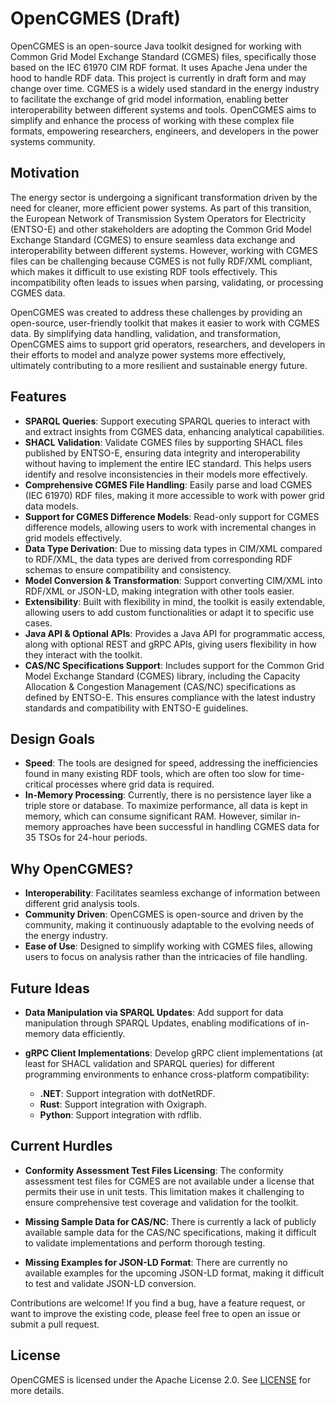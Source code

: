 # OpenCGMES (Draft)&#x20;

OpenCGMES is an open-source Java toolkit designed for working with Common Grid Model Exchange Standard (CGMES) files, specifically those based on the IEC 61970 CIM RDF format. It uses Apache Jena under the hood to handle RDF data. This project is currently in draft form and may change over time. CGMES is a widely used standard in the energy industry to facilitate the exchange of grid model information, enabling better interoperability between different systems and tools. OpenCGMES aims to simplify and enhance the process of working with these complex file formats, empowering researchers, engineers, and developers in the power systems community.

## Motivation

The energy sector is undergoing a significant transformation driven by the need for cleaner, more efficient power systems. As part of this transition, the European Network of Transmission System Operators for Electricity (ENTSO-E) and other stakeholders are adopting the Common Grid Model Exchange Standard (CGMES) to ensure seamless data exchange and interoperability between different systems. However, working with CGMES files can be challenging because CGMES is not fully RDF/XML compliant, which makes it difficult to use existing RDF tools effectively. This incompatibility often leads to issues when parsing, validating, or processing CGMES data.

OpenCGMES was created to address these challenges by providing an open-source, user-friendly toolkit that makes it easier to work with CGMES data. By simplifying data handling, validation, and transformation, OpenCGMES aims to support grid operators, researchers, and developers in their efforts to model and analyze power systems more effectively, ultimately contributing to a more resilient and sustainable energy future.

## Features

- **SPARQL Queries**: Support executing SPARQL queries to interact with and extract insights from CGMES data, enhancing analytical capabilities.
- **SHACL Validation**: Validate CGMES files by supporting SHACL files published by ENTSO-E, ensuring data integrity and interoperability without having to implement the entire IEC standard. This helps users identify and resolve inconsistencies in their models more effectively.
- **Comprehensive CGMES File Handling**: Easily parse and load CGMES (IEC 61970) RDF files, making it more accessible to work with power grid data models.
- **Support for CGMES Difference Models**: Read-only support for CGMES difference models, allowing users to work with incremental changes in grid models effectively.
- **Data Type Derivation**: Due to missing data types in CIM/XML compared to RDF/XML, the data types are derived from corresponding RDF schemas to ensure compatibility and consistency.
- **Model Conversion & Transformation**: Support converting CIM/XML into RDF/XML or JSON-LD, making integration with other tools easier.
- **Extensibility**: Built with flexibility in mind, the toolkit is easily extendable, allowing users to add custom functionalities or adapt it to specific use cases.
- **Java API & Optional APIs**: Provides a Java API for programmatic access, along with optional REST and gRPC APIs, giving users flexibility in how they interact with the toolkit.
- **CAS/NC Specifications Support**: Includes support for the Common Grid Model Exchange Standard (CGMES) library, including the Capacity Allocation & Congestion Management (CAS/NC) specifications as defined by ENTSO-E. This ensures compliance with the latest industry standards and compatibility with ENTSO-E guidelines.

## Design Goals

- **Speed**: The tools are designed for speed, addressing the inefficiencies found in many existing RDF tools, which are often too slow for time-critical processes where grid data is required.
- **In-Memory Processing**: Currently, there is no persistence layer like a triple store or database. To maximize performance, all data is kept in memory, which can consume significant RAM. However, similar in-memory approaches have been successful in handling CGMES data for 35 TSOs for 24-hour periods.

## Why OpenCGMES?

- **Interoperability**: Facilitates seamless exchange of information between different grid analysis tools.
- **Community Driven**: OpenCGMES is open-source and driven by the community, making it continuously adaptable to the evolving needs of the energy industry.
- **Ease of Use**: Designed to simplify working with CGMES files, allowing users to focus on analysis rather than the intricacies of file handling.

## Future Ideas

- **Data Manipulation via SPARQL Updates**: Add support for data manipulation through SPARQL Updates, enabling modifications of in-memory data efficiently.

- **gRPC Client Implementations**: Develop gRPC client implementations (at least for SHACL validation and SPARQL queries) for different programming environments to enhance cross-platform compatibility:

  - **.NET**: Support integration with dotNetRDF.
  - **Rust**: Support integration with Oxigraph.
  - **Python**: Support integration with rdflib.

## Current Hurdles

- **Conformity Assessment Test Files Licensing**: The conformity assessment test files for CGMES are not available under a license that permits their use in unit tests. This limitation makes it challenging to ensure comprehensive test coverage and validation for the toolkit.

* **Missing Sample Data for CAS/NC**: There is currently a lack of publicly available sample data for the CAS/NC specifications, making it difficult to validate implementations and perform thorough testing.

- **Missing Examples for JSON-LD Format**: There are currently no available examples for the upcoming JSON-LD format, making it difficult to test and validate JSON-LD conversion.



Contributions are welcome! If you find a bug, have a feature request, or want to improve the existing code, please feel free to open an issue or submit a pull request.

## License

OpenCGMES is licensed under the Apache License 2.0. See [LICENSE](LICENSE) for more details.
